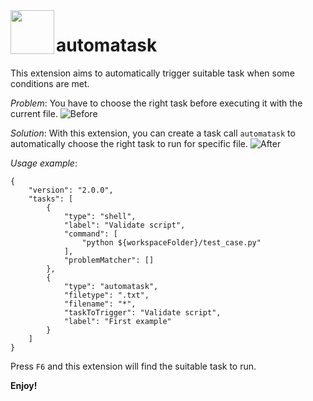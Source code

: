 <img align="left" width="70" height="70" src="https://github.com/nhathuy13598/automatask/blob/main/public/icon.jpg">

# automatask

This extension aims to automatically trigger suitable task when some conditions are met.

*Problem*: You have to choose the right task before executing it with the current file.
![Before](https://github.com/nhathuy13598/automatask/blob/main/doc/Before.gif)

*Solution*: With this extension, you can create a task call `automatask` to automatically choose the right task to run for specific file.
![After](https://github.com/nhathuy13598/automatask/blob/main/doc/After.gif)

*Usage example*:
```
{
    "version": "2.0.0",
    "tasks": [
        {
            "type": "shell",
            "label": "Validate script",
            "command": [
                "python ${workspaceFolder}/test_case.py"
            ],
            "problemMatcher": []
        },
        {
            "type": "automatask",
            "filetype": ".txt",
            "filename": "*",
            "taskToTrigger": "Validate script",
            "label": "First example"
        }
    ]
}
```
Press `F6` and this extension will find the suitable task to run.

**Enjoy!**
